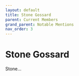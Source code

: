 ```yaml
---
layout: default
title: Stone Gossard
parent: Current Members
grand_parent: Notable Mentions
nav_order: 3
---
```


# Stone Gossard

Stone...
